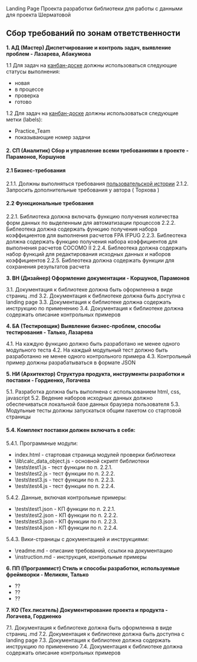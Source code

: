 Landing Page Проекта разработки библиотеки для работы с данными для проекта Шерматовой

## Сбор требований по зонам ответственности

**1. АД (Мастер) Диспетчирование и контроль задач, выявление проблем - Лазарева, Абакумова**

1.1 Для задач на [канбан-доске](https://github.com/stankin/oop-model/projects/6) должны использоваться следующие статусы выполнения:                 
- новая 
- в процессе
- проверка
- готово

1.2 Для задач на [канбан-доске](https://github.com/stankin/oop-model/projects/6) должны использоваться следующие метки (labels):                        
- Practice_Team
- показывающие номер задачи

#### 2. СП (Аналитик) Сбор и управление всеми требованиями в проекте - Парамонов, Коршунов

#### 2.1 Бизнес-требования

2.1.1. Должны выполняться требования [пользовательской истории](https://github.com/stankin/oop-model/issues/195)
2.1.2. Запросить дополнительные требования у автора ( Торхова )

#### 2.2 Функциональные требования

2.2.1. Библиотека должна включать функцию получения количества форм данных по выделенным для автоматизации процессов
2.2.2. Библеотека должна содержать функцию получения набора коэффициентов для выполнения расчетов FPA IFPUG
2.2.3. Библеотека должна содержать функцию получения набора коэффициентов для выполнения расчетов COCOMO II
2.2.4. Библеотека должна содержать набор функций для редактирования исходных данных и наборов коэффициентов
2.2.5. Библеотека должна содержать функции для сохранения результатов расчета

**3. ВН (Дизайнер) Оформление документации - Коршунов, Парамонов**

3.1. Документация к библиотеке должна быть оформленна в виде страниц .md 
3.2. Документация к библиотеке должна быть доступна с landing page
3.3. Документация к библиотеке должна содержать инструкцию по применению
3.4. Документация к библиотеке должна содержать описание контрольных примеров


**4. БА (Тестировщик) Выявление бизнес-проблем, способы тестирования - Талько, Лазарева**

4.1. На каждую функцию должно быть разработано не менее одного модульного теста
4.2. На каждый модульный тест должно быть разработанно не менее одного контрольного примера
4.3. Контрольный пример должны разрабатываться в формате JSON

**5. НИ (Архитектор) Структура продукта, инструменты разработки и поставки - Гордиенко, Логачева**

5.1. Разработка должна быть выполнена с использованием html, css, javascript
5.2. Ведение наборов исходных данных должно обеспечиваться локальной базе данных браузера пользователя
5.3. Модульные тесты должны запускаться общим пакетом со стартовой страницы

#### 5.4. Комплект поставки должен включать в себя:

5.4.1. Программные модули:
- index.html - стартовая страница модулей проверки библиотеки
- \lib\calc_data_object.js - основной скрипт библиотеки
- \tests\test1.js - тест функции по п. 2.2.1.
- \tests\test2.js - тест функции по п. 2.2.2.
- \tests\test3.js - тест функции по п. 2.2.3.
- \tests\test4.js - тест функции по п. 2.2.4.

5.4.2. Данные, включая контрольные примеры:
- \tests\test1.json - КП функции по п. 2.2.1.
- \tests\test2.json - КП функции по п. 2.2.2.
- \tests\test3.json - КП функции по п. 2.2.3.
- \tests\test4.json - КП функции по п. 2.2.4.

5.4.3. Вики-страницы с документацией и инструкциями:
- \readme.md - описание требований, ссылки на документацию
- \instruction.md - инструкция, контрольные примеры

**6. ПП (Программист) Стиль и способы разработки, используемые фреймворки - Меликян, Талько**

- ??
- ??
- ??

**7. КО (Тех.писатель) Документирование проекта и продукта - Логачева, Гордиенко**

7.1. Документация к библиотеке должна быть оформленна в виде страниц .md 
7.2. Документация к библиотеке должна быть доступна с landing page
7.3. Документация к библиотеке должна содержать инструкцию по применению
7.4. Документация к библиотеке должна содержать описание контрольных примеров

